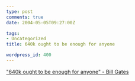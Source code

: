 ```yaml
---
type: post
comments: true
date: 2004-05-05T09:27:00Z

tags:
- Uncategorized
title: 640k ought to be enough for anyone

wordpress_id: 400
---
```


["640k ought to be enough for anyone" - Bill Gates](http://slashdot.org/article.pl?sid=04/05/04/2223237)
